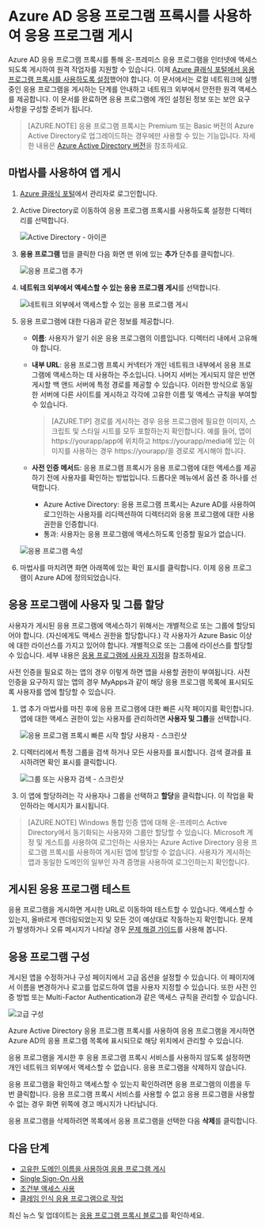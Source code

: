 <properties
	pageTitle="Azure AD 응용 프로그램 프록시를 사용하여 앱 게시 | Microsoft Azure"
	description="Azure AD 응용 프로그램 프록시를 사용하여 온-프레미스 응용 프로그램을 클라우드에 게시합니다."
	services="active-directory"
	documentationCenter=""
	authors="kgremban"
	manager="femila"
	editor=""/>

<tags
	ms.service="active-directory"
	ms.workload="identity"
	ms.tgt_pltfrm="na"
	ms.devlang="na"
	ms.topic="get-started-article"
	ms.date="07/19/2016"
	ms.author="kgremban"/>


# Azure AD 응용 프로그램 프록시를 사용하여 응용 프로그램 게시

Azure AD 응용 프로그램 프록시를 통해 온-프레미스 응용 프로그램을 인터넷에 액세스되도록 게시하여 원격 작업자를 지원할 수 있습니다. 이제 [Azure 클래식 포털에서 응용 프로그램 프록시를 사용하도록 설정](active-directory-application-proxy-enable.md)했어야 합니다. 이 문서에서는 로컬 네트워크에 실행 중인 응용 프로그램을 게시하는 단계를 안내하고 네트워크 외부에서 안전한 원격 액세스를 제공합니다. 이 문서를 완료하면 응용 프로그램에 개인 설정된 정보 또는 보안 요구 사항을 구성할 준비가 됩니다.

> [AZURE.NOTE] 응용 프로그램 프록시는 Premium 또는 Basic 버전의 Azure Active Directory로 업그레이드하는 경우에만 사용할 수 있는 기능입니다. 자세한 내용은 [Azure Active Directory 버전](active-directory-editions.md)을 참조하세요.

## 마법사를 사용하여 앱 게시

1. [Azure 클래식 포털](https://manage.windowsazure.com/)에서 관리자로 로그인합니다.
2. Active Directory로 이동하여 응용 프로그램 프록시를 사용하도록 설정한 디렉터리를 선택합니다.

	![Active Directory - 아이콘](./media/active-directory-application-proxy-publish/ad_icon.png)

3. **응용 프로그램** 탭을 클릭한 다음 화면 맨 위에 있는 **추가** 단추를 클릭합니다.

	![응용 프로그램 추가](./media/active-directory-application-proxy-publish/aad_appproxy_selectdirectory.png)

4. **네트워크 외부에서 액세스할 수 있는 응용 프로그램 게시**를 선택합니다.

	![네트워크 외부에서 액세스할 수 있는 응용 프로그램 게시](./media/active-directory-application-proxy-publish/aad_appproxy_addapp.png)

5. 응용 프로그램에 대한 다음과 같은 정보를 제공합니다.

	- **이름**: 사용자가 알기 쉬운 응용 프로그램의 이름입니다. 디렉터리 내에서 고유해야 합니다.
	- **내부 URL**: 응용 프로그램 프록시 커넥터가 개인 네트워크 내부에서 응용 프로그램에 액세스하는 데 사용하는 주소입니다. 나머지 서버는 게시되지 않은 반면 게시할 백 앤드 서버에 특정 경로를 제공할 수 있습니다. 이러한 방식으로 동일한 서버에 다른 사이트를 게시하고 각각에 고유한 이름 및 액세스 규칙을 부여할 수 있습니다.

		> [AZURE.TIP] 경로를 게시하는 경우 응용 프로그램에 필요한 이미지, 스크립트 및 스타일 시트를 모두 포함하는지 확인합니다. 예를 들어, 앱이 https://yourapp/app에 위치하고 https://yourapp/media에 있는 이미지를 사용하는 경우 https://yourapp/을 경로로 게시해야 합니다.

	- **사전 인증 메서드**: 응용 프로그램 프록시가 응용 프로그램에 대한 액세스를 제공하기 전에 사용자를 확인하는 방법입니다. 드롭다운 메뉴에서 옵션 중 하나를 선택합니다.

		- Azure Active Directory: 응용 프로그램 프록시는 Azure AD를 사용하여 로그인하는 사용자를 리디렉션하여 디렉터리와 응용 프로그램에 대한 사용 권한을 인증합니다.
		- 통과: 사용자는 응용 프로그램에 액세스하도록 인증할 필요가 없습니다.

	![응용 프로그램 속성](./media/active-directory-application-proxy-publish/aad_appproxy_appproperties.png)

6. 마법사를 마치려면 화면 아래쪽에 있는 확인 표시를 클릭합니다. 이제 응용 프로그램이 Azure AD에 정의되었습니다.


## 응용 프로그램에 사용자 및 그룹 할당

사용자가 게시된 응용 프로그램에 액세스하기 위해서는 개별적으로 또는 그룹에 할당되어야 합니다. (자신에게도 액세스 권한을 할당합니다.) 각 사용자가 Azure Basic 이상에 대한 라이선스를 가지고 있어야 합니다. 개별적으로 또는 그룹에 라이선스를 할당할 수 있습니다. 세부 내용은 [응용 프로그램에 사용자 지정](active-directory-applications-guiding-developers-assigning-users.md)을 참조하세요.

사전 인증을 필요로 하는 앱의 경우 이렇게 하면 앱을 사용할 권한이 부여됩니다. 사전 인증을 요구하지 않는 앱의 경우 MyApps과 같이 해당 응용 프로그램 목록에 표시되도록 사용자를 앱에 할당할 수 있습니다.

1. 앱 추가 마법사를 마친 후에 응용 프로그램에 대한 빠른 시작 페이지를 확인합니다. 앱에 대한 액세스 권한이 있는 사용자를 관리하려면 **사용자 및 그룹**을 선택합니다.

	![응용 프로그램 프록시 빠른 시작 할당 사용자 - 스크린샷](./media/active-directory-application-proxy-publish/aad_appproxy_usersgroups.png)

2. 디렉터리에서 특정 그룹을 검색 하거나 모든 사용자를 표시합니다. 검색 결과를 표시하려면 확인 표시를 클릭합니다.

  	![그룹 또는 사용자 검색 - 스크린샷](./media/active-directory-application-proxy-publish/aad_appproxy_search.png)

2. 이 앱에 할당하려는 각 사용자나 그룹을 선택하고 **할당**을 클릭합니다. 이 작업을 확인하라는 메시지가 표시됩니다.

> [AZURE.NOTE] Windows 통합 인증 앱에 대해 온-프레미스 Active Directory에서 동기화되는 사용자와 그룹만 할당할 수 있습니다. Microsoft 계정 및 게스트를 사용하여 로그인하는 사용자는 Azure Active Directory 응용 프로그램 프록시를 사용하여 게시된 앱에 할당할 수 없습니다. 사용자가 게시하는 앱과 동일한 도메인의 일부인 자격 증명을 사용하여 로그인하는지 확인합니다.

## 게시된 응용 프로그램 테스트

응용 프로그램을 게시하면 게시한 URL로 이동하여 테스트할 수 있습니다. 액세스할 수 있는지, 올바르게 렌더링되었는지 및 모든 것이 예상대로 작동하는지 확인합니다. 문제가 발생하거나 오류 메시지가 나타날 경우 [문제 해결 가이드](active-directory-application-proxy-troubleshoot.md)를 사용해 봅니다.

## 응용 프로그램 구성

게시된 앱을 수정하거나 구성 페이지에서 고급 옵션을 설정할 수 있습니다. 이 페이지에서 이름을 변경하거나 로고를 업로드하여 앱을 사용자 지정할 수 있습니다. 또한 사전 인증 방법 또는 Multi-Factor Authentication과 같은 액세스 규칙을 관리할 수 있습니다.

![고급 구성](./media/active-directory-application-proxy-publish/aad_appproxy_configure.png)


Azure Active Directory 응용 프로그램 프록시를 사용하여 응용 프로그램을 게시하면 Azure AD의 응용 프로그램 목록에 표시되므로 해당 위치에서 관리할 수 있습니다.

응용 프로그램을 게시한 후 응용 프로그램 프록시 서비스를 사용하지 않도록 설정하면 개인 네트워크 외부에서 액세스할 수 없습니다. 응용 프로그램을 삭제하지 않습니다.

응용 프로그램을 확인하고 액세스할 수 있는지 확인하려면 응용 프로그램의 이름을 두 번 클릭합니다. 응용 프로그램 프록시 서비스를 사용할 수 없고 응용 프로그램을 사용할 수 없는 경우 화면 위쪽에 경고 메시지가 나타납니다.

응용 프로그램을 삭제하려면 목록에서 응용 프로그램을 선택한 다음 **삭제**를 클릭합니다.

## 다음 단계

- [고유한 도메인 이름을 사용하여 응용 프로그램 게시](active-directory-application-proxy-custom-domains.md)
- [Single Sign-On 사용](active-directory-application-proxy-sso-using-kcd.md)
- [조건부 액세스 사용](active-directory-application-proxy-conditional-access.md)
- [클레임 인식 응용 프로그램으로 작업](active-directory-application-proxy-claims-aware-apps.md)

최신 뉴스 및 업데이트는 [응용 프로그램 프록시 블로그](http://blogs.technet.com/b/applicationproxyblog/)를 확인하세요.

<!---HONumber=AcomDC_0921_2016-->